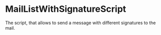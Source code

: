 # MailListWithSignatureScript
The script, that allows to send a message with different signatures to the mail.
